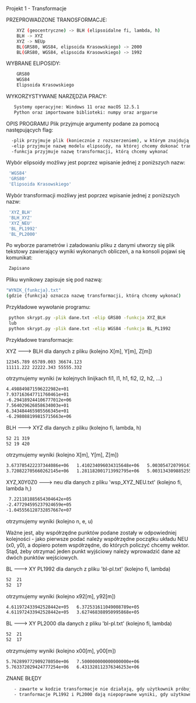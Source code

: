 Projekt 1 - Transformacje

PRZEPROWADZONE TRANOSFORMACJE:
```sh
    XYZ (geocentryczne) -> BLH (elipsoidalne fi, lambda, h)
    BLH -> XYZ
    XYZ -> NEUp
    BL(GRS80, WGS84, elipsoida Krasowskiego) -> 2000
    BL(GRS80, WGS84, elipsoida Krasowskiego) -> 1992
```
 WYBRANE ELIPOSIDY:
 ```sh
     GRS80
     WGS84
     Elipsoida Krasowskiego
 ```
 WYKORZYSTYWANE NARZĘDZIA PRACY:
 ```sh
    Systemy operacyjne: Windows 11 oraz macOS 12.5.1
    Python oraz importowane biblioteki: numpy oraz argparse
```

OPIS PROGRAMU
 Plik przyjmuje argumenty podane za pomocą następujących flag:
 ```sh
   -plik przyjmuje plik (koniecznie z rozszerzeniem), w którym znajdują się dane potrzebne do wykonania transformacji
   -elip przyjmuje nazwę modelu elipsoidy, na której chcemy dokonać transformacji
   -funkcja przyjmuje nazwę transformacji, którą chcemy wykonać
  ```
  
  Wybór elipsoidy możliwy jest poprzez wpisanie jednej z poniższych nazw:
  ```sh
   'WGS84'
   'GRS80'
   'Elipsoida Krasowskiego'
  ```
  
  Wybór transformacji możliwy jest poprzez wpisanie jednej z poniższych nazw:
  ```sh
   'XYZ_BLH'
   'BLH_XYZ'
   'XYZ_NEU'
   'BL_PL1992'
   'BL_PL2000'
  ```
  
  Po wyborze parametrów i załadowaniu pliku z danymi utworzy się plik tekstowy zawierający wyniki wykonanych obliczeń, a na konsoli pojawi się komunikat:
  ```sh
   Zapisano
  ```
  Pliku wynikowy zapisuje się pod nazwą:
  ```sh
  "WYNIK_{funkcja}.txt"
  (gdzie {funkcja} oznacza nazwę transformacji, którą chcemy wykonać)
  ```
  
  Przykładowe wywołanie programu:
  ```sh
   python skrypt.py -plik dane.txt -elip GRS80 -funkcja XYZ_BLH
   lub
   python skrypt.py -plik dane.txt -elip WGS84 -funkcja BL_PL1992
  ```
  
  
  Przykładowe transformacje:
  
  XYZ ---> BLH
  dla danych z pliku (kolejno X[m], Y[m], Z[m])
  ```sh
  12345.789 65789.003 36674.123
  11111.222 22222.343 55555.332
  ```
  otrzymujemy wyniki (w kolejnych linijkach fi1, l1, h1, fi2, l2, h2, ...)
  ```sh
  4.498849871596222982e+01   
  7.937163647711760461e+01   
  -6.294189244106777012e+06
  7.564029626858634003e+01   
  6.343484465985566345e+01   
  -6.298088199815715663e+06
  ```
  
  BLH ---> XYZ
  dla danych z pliku (kolejno fi, lambda, h)
  ```sh
  52 21 319
  52 19 420
  ```
  otrzymujemy wyniki (kolejno X[m], Y[m], Z[m])
  ```sh
  3.673785422237344086e+06   1.410234096034315648e+06   5.003054720799141563e+06
  3.720822705660262145e+06   1.281182001713992795e+06   5.003134309885255992e+06
  ```
  
  XYZ,X0Y0Z0 ---> neu
  dla danych z pliku 'wsp_XYZ_NEU.txt' (kolejno fi, lambda h,)
  ```sh
   7.221181885654304642e+05
  -2.477294595237924659e+05 
  -1.045556128732857667e+07
  ```
  otrzymujemy wyniki (kolejno n, e, u)
  
  Ważne jest, aby współrzędne punktów podane zostały w odpowiedniej kolejności - jako pierwsze podać należy współrzędne początku układu NEU (x0, y0), a dopiero potem współrzędne, do których policzyć chcemy wektor. Stąd, żeby otrzymać jeden punkt wyjściowy należy wprowadzić dane aż dwóch punktów wejściowych.
  
  BL ---> XY PL1992
  dla danych z pliku 'bl-pl.txt' (kolejno fi, lambda)
  ```sh
  52  21
  52  17
  ```
  otrzymujemy wyniki (kolejno x92[m], y92[m])
  ```sh
  4.611972433942528442e+05   6.372531611049008789e+05
  4.611972433942528442e+05   3.627468388950995868e+05
  ```
  
  BL ---> XY PL2000
  dla danych z pliku 'bl-pl.txt' (kolejno fi, lambda)
  ```sh
  52  21
  52  17
  ```
  otrzymujemy wyniki (kolejno x00[m], y00[m])
  ```sh
  5.762899772909278050e+06   7.500000000000000000e+06
  5.763372029424777254e+06   6.431328112376346253e+06
  ```
   
   
   ZNANE BŁĘDY
   ```sh
      - zawarte w kodzie transformacje nie działają, gdy użytkownik próbuje wykonać je na elipsoidzie Krasowskiego
      - tranformacje PL1992 i PL2000 dają niepoprawne wyniki, gdy użytkownik próbuje wykonać je na elipspidzie Krasowskiego
   ```
 
 
